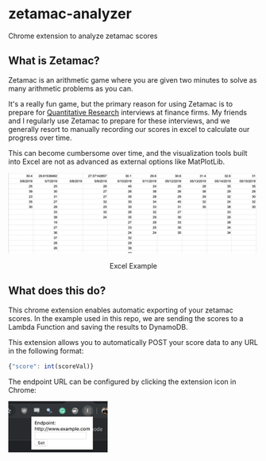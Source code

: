 # zetamac-analyzer
Chrome extension to analyze zetamac scores


## What is Zetamac?

Zetamac is an arithmetic game where you are given two minutes to solve as many arithmetic problems as you can.

It's a really fun game, but the primary reason for using Zetamac is to prepare for [Quantitative Research](https://en.wikipedia.org/wiki/Quantitative_research) interviews at finance firms.  My friends and I regularly use Zetamac to prepare for these interviews, and we generally resort to manually recording our scores in excel to calculate our progress over time.

This can become cumbersome over time, and the visualization tools built into Excel are not as advanced as external options like MatPlotLib.

<p>
  <img src="static/excel.png" width="500px"/>
  <p align="center">Excel Example</p>
</p>

## What does this do?

This chrome extension enables automatic exporting of your zetamac scores.  In the example used in this repo, we are sending the scores to a Lambda Function and saving the results to DynamoDB.

This extension allows you to automatically POST your score data to any URL in the following format:

```javascript
{"score": int(scoreVal)}
```

The endpoint URL can be configured by clicking the extension icon in Chrome:

<p>
  <img src="static/endpoint.png" width="200px"/>
</p>

